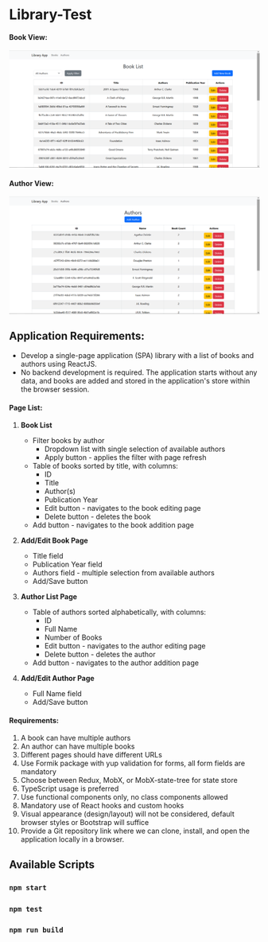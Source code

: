 
# Library-Test

#### Book View:
![Book View](https://raw.githubusercontent.com/Ontheheavens/Library-Test/master/showcase/Books.png)

#### Author View:
![Author View](https://raw.githubusercontent.com/Ontheheavens/Library-Test/master/showcase/Authors.png)

## Application Requirements:
- Develop a single-page application (SPA) library with a list of books and authors using ReactJS.
- No backend development is required. The application starts without any data, and books are added and stored in the application's store within the browser session.

#### Page List:
1. **Book List**
   - Filter books by author
     - Dropdown list with single selection of available authors
     - Apply button - applies the filter with page refresh
   - Table of books sorted by title, with columns:
     - ID
     - Title
     - Author(s)
     - Publication Year
     - Edit button - navigates to the book editing page
     - Delete button - deletes the book
   - Add button - navigates to the book addition page

2. **Add/Edit Book Page**
   - Title field
   - Publication Year field
   - Authors field - multiple selection from available authors
   - Add/Save button

3. **Author List Page**
   - Table of authors sorted alphabetically, with columns:
     - ID
     - Full Name
     - Number of Books
     - Edit button - navigates to the author editing page
     - Delete button - deletes the author
   - Add button - navigates to the author addition page

4. **Add/Edit Author Page**
   - Full Name field
   - Add/Save button

#### Requirements:
1. A book can have multiple authors
2. An author can have multiple books
3. Different pages should have different URLs
4. Use Formik package with yup validation for forms, all form fields are mandatory
5. Choose between Redux, MobX, or MobX-state-tree for state store
6. TypeScript usage is preferred
7. Use functional components only, no class components allowed
8. Mandatory use of React hooks and custom hooks
9. Visual appearance (design/layout) will not be considered, default browser styles or Bootstrap will suffice
10. Provide a Git repository link where we can clone, install, and open the application locally in a browser.

## Available Scripts

### `npm start`
### `npm test`
### `npm run build`
